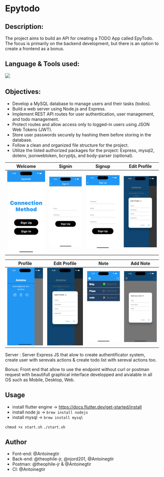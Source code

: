 # Epytodo

## Description:
The project aims to build an API for creating a TODO App called EpyTodo. The focus is primarily on the backend development, but there is an option to create a frontend as a bonus.

## Language & Tools used:

<img src="https://skillicons.dev/icons?i=js,express,flutter,dart,nodejs,mysql"/>

## Objectives:

- Develop a MySQL database to manage users and their tasks (todos).
- Build a web server using Node.js and Express.
- Implement REST API routes for user authentication, user management, and todo management.
- Protect routes and allow access only to logged-in users using JSON Web Tokens (JWT).
- Store user passwords securely by hashing them before storing in the database.
- Follow a clean and organized file structure for the project.
- Utilize the listed authorized packages for the project: Express, mysql2, dotenv, jsonwebtoken, bcryptjs, and body-parser (optional).

Welcome                |  Signin                | Signup |   Edit Profile 
:-------------------------:|:-------------------------:|:-------------------------:|:-------------------------:
![](https://github.com/Antoinegtir/bloc-note/blob/main/assets/onboard.png)|![](https://github.com/Antoinegtir/bloc-note/blob/main/assets/signin.png)|![](https://github.com/Antoinegtir/bloc-note/blob/main/assets/signup.png)|![](https://github.com/Antoinegtir/bloc-note/blob/main/assets/editprofile.png)|

Profile                |  Edit Profile                | Note |   Add Note
:-------------------------:|:-------------------------:|:-------------------------:|:-------------------------:
![](https://github.com/Antoinegtir/bloc-note/blob/main/assets/profile.png)|![](https://github.com/Antoinegtir/bloc-note/blob/main/assets/editprofile.png)|![](https://github.com/Antoinegtir/bloc-note/blob/main/assets/home.png)|![](https://github.com/Antoinegtir/bloc-note/blob/main/assets/addnote.png)|

Server : Server Express JS that alow to create authentificator system, create user with serevals actions & create todo list with sereval actions too.

Bonus: Front end that allow to use the endpoint without curl or postman request with beautifull graphical interface developped and aivalable in all OS such as Mobile, Desktop, Web.

## Usage

- install flutter engine -> https://docs.flutter.dev/get-started/install
- install node js -> `brew install nodejs`
- install mysql -> `brew install mysql`

`chmod +x start.sh`
`./start.sh`

## Author

- Font-end: @Antoinegtir
- Back-end: @theophile-jr, @njord201, @Antoinegtir
- Postman: @theophile-jr & @Antoinegtir
- CI: @Antoinegtir
